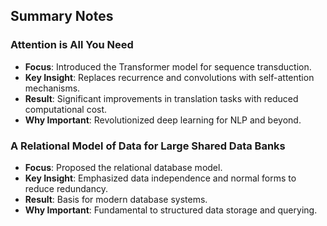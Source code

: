 ## Summary Notes

### Attention is All You Need
- **Focus**: Introduced the Transformer model for sequence transduction.
- **Key Insight**: Replaces recurrence and convolutions with self-attention mechanisms.
- **Result**: Significant improvements in translation tasks with reduced computational cost.
- **Why Important**: Revolutionized deep learning for NLP and beyond.

### A Relational Model of Data for Large Shared Data Banks
- **Focus**: Proposed the relational database model.
- **Key Insight**: Emphasized data independence and normal forms to reduce redundancy.
- **Result**: Basis for modern database systems.
- **Why Important**: Fundamental to structured data storage and querying.
